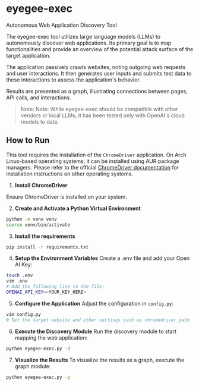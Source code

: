 # eyegee-exec

Autonomous Web Application Discovery Tool

The eyegee-exec tool utilizes large language models (LLMs) to autonomously discover web applications. Its primary goal is to map functionalities and provide an overview of the potential attack surface of the target application.

The application passively crawls websites, noting outgoing web requests and user interactions. It then generates user inputs and submits test data to these interactions to assess the application's behavior.

Results are presented as a graph, illustrating connections between pages, API calls, and interactions.

> Note: Note: While eyegee-exec should be compatible with other vendors or local LLMs, it has been tested only with OpenAI's cloud models to date.

## How to Run

This tool requires the installation of the `ChromeDriver` application. On Arch Linux-based operating systems, it can be installed using AUR package managers. Please refer to the official [ChromeDriver documentation](https://developer.chrome.com/docs/chromedriver/get-started) for installation instructions on other operating systems.

1. **Install ChromeDriver**

Ensure ChromeDriver is installed on your system.

2. **Create and Activate a Python Virtual Environment**
```bash
python -m venv venv
source venv/bin/activate
```
3. **Install the requirements**
```bash
pip install -r requirements.txt
```
4. **Setup the Environment Variables**
Create a .env file and add your Open AI Key:
```bash
touch .env
vim .env
# Add the following line to the file:
OPENAI_API_KEY=<YOUR_KEY_HERE>
```
5. **Configure the Application**
Adjust the configuration in `config.py`:
```bash
vim config.py
# Set the target website and other settings such as chromedriver_path
```
6. **Execute the Discovery Module**
Run the discovery module to start mapping the web application:
```bash
python eyegee-exec.py -d
```
7. **Visualize the Results**
To visualize the results as a graph, execute the graph module:
```bash
python eyegee-exec.py -g
```
